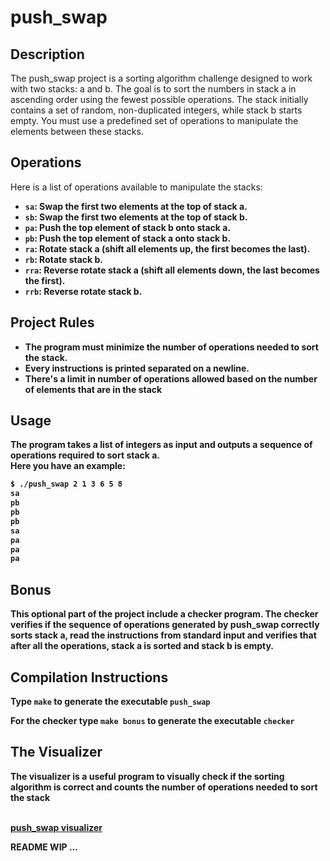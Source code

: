 <h1>push_swap</h1>


<h2>Description</h2>

The push_swap project is a sorting algorithm challenge designed to work with two stacks: a and b. The goal is to sort the numbers in stack a in ascending order using the fewest possible operations. The stack initially contains a set of random, non-duplicated integers, while stack b starts empty. You must use a predefined set of operations to manipulate the elements between these stacks.

<h2>Operations</h2>

Here is a list of operations available to manipulate the stacks:

<ul>
  <li><strong><code>sa</code><strong>: Swap the first two elements at the top of stack a.</li>
  <li><strong><code>sb</code><strong>: Swap the first two elements at the top of stack b.</li>
  <li><strong><code>pa</code><strong>: Push the top element of stack b onto stack a.</li>
  <li><strong><code>pb</code><strong>: Push the top element of stack a onto stack b.</li>
  <li><strong><code>ra</code><strong>: Rotate stack a (shift all elements up, the first becomes the last).</li>
  <li><strong><code>rb</code><strong>: Rotate stack b.</li>
  <li><strong><code>rra</code><strong>: Reverse rotate stack a (shift all elements down, the last becomes the first).</li>
  <li><strong><code>rrb</code><strong>: Reverse rotate stack b.</li>
</ul>

<h2>Project Rules</h2>

<ul>
  <li>The program must minimize the number of operations needed to sort the stack.</li>
  <li>Every instructions is printed separated on a newline.</li>
  <li>There's a limit in number of operations allowed based on the number of elements that are in the stack</li>
</ul>


<h2>Usage</h2>

The program takes a list of integers as input and outputs a sequence of operations required to sort stack a. <br>
Here you have an example:

```bash
$ ./push_swap 2 1 3 6 5 8
sa
pb
pb
pb
sa
pa
pa
pa
```


<h2>Bonus</h2>

This optional part of the project include a checker program. The checker verifies if the sequence of operations generated by push_swap correctly sorts stack a, read the instructions from standard input and verifies that after all the operations, stack a is sorted and stack b is empty.


<h2>Compilation Instructions</h2>

Type <strong><code>make</code></strong> to generate the executable <strong><code>push_swap</code></strong>

For the checker type <strong><code>make bonus</code></strong> to generate the executable <strong><code>checker</code></strong>


<h2>The Visualizer</h2>

The visualizer is a useful program to visually check if the sorting algorithm is correct and counts the number of operations needed to sort the stack
<br><br>

<a href="https://github.com/o-reo/push_swap_visualizer">push_swap visualizer</a>

README WIP ...






